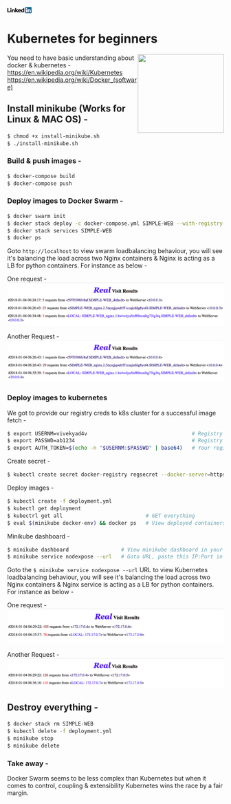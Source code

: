 [![LinkedIn](https://github.com/vivekyad4v/public-images/raw/master/generic/LinkedIn-vivekyad4v.png)](https://www.linkedin.com/in/vivekyad4v/)

# Kubernetes for beginners

<a href="https://github.com/vivekyad4v?tab=followers"><img align="right" width="200" height="183" src="https://s3.amazonaws.com/github/ribbons/forkme_left_green_007200.png" /></a>

You need to have basic understanding about docker & kubernetes -
https://en.wikipedia.org/wiki/Kubernetes  
https://en.wikipedia.org/wiki/Docker_(software)

## Install minikube (Works for Linux & MAC OS) - 

```sh
$ chmod +x install-minikube.sh
$ ./install-minikube.sh
```

### Build & push images -

```sh
$ docker-compose build
$ docker-compose push
```

### Deploy images to Docker Swarm - 

```sh
$ docker swarm init
$ docker stack deploy -c docker-compose.yml SIMPLE-WEB --with-registry-auth
$ docker stack services SIMPLE-WEB
$ docker ps 
```

Goto `http://localhost` to view swarm loadbalancing behaviour, you will see it's balancing the load across two Nginx containers & Nginx is acting as a LB for python containers. For instance as below -

One request -
![vivekyad4v-docker-swarm-lb-1](https://github.com/vivekyad4v/public-images/raw/master/kubernetes/docker-swarm-lb-1.png)

Another Request - 
![vivekyad4v-docker-swarm-lb-2](https://github.com/vivekyad4v/public-images/raw/master/kubernetes/docker-swarm-lb-2.png)

### Deploy images to kubernetes 

We got to provide our registry creds to k8s cluster for a successful image fetch - 

```sh
$ export USERNM=vivekyad4v                                  # Registry username
$ export PASSWD=ab1234                                      # Registry passowrd
$ export AUTH_TOKEN=$(echo -n "$USERNM:$PASSWD" | base64)   # Your registry auth token
```

Create secret -

```sh
$ kubectl create secret docker-registry regsecret --docker-server=https://index.docker.io/v1/ --docker-username=$USERNM --docker-password=$PASSWD --docker-email=vivekyad4v@gmail.com
```

Deploy images - 

```sh
$ kubectl create -f deployment.yml
$ kubectl get deployment                     
$ kubectrl get all                           # GET everything
$ eval $(minikube docker-env) && docker ps   # View deployed containers
```

Minikube dashboard - 

```sh
$ minikube dashboard                 # View minikube dashboard in your browser
$ minikube service nodexpose --url   # Goto URL, paste this IP:Port in your browser 
```

Goto the `$ minikube service nodexpose --url` URL to view Kubernetes loadbalancing behaviour, you will see it's balancing the load across two Nginx containers & Nginx service is acting as a LB for python containers. For instance as below -

One request -
![vivekyad4v-kubernetes-lb-1](https://github.com/vivekyad4v/public-images/raw/master/kubernetes/kubernetes-lb-1.png)

Another Request - 
![vivekyad4v-kubernetes-lb-1](https://github.com/vivekyad4v/public-images/raw/master/kubernetes/kubernetes-lb-2.png)

## Destroy everything -

```sh
$ docker stack rm SIMPLE-WEB
$ kubectl delete -f deployment.yml
$ minikube stop
$ minikube delete
```

### Take away -

Docker Swarm seems to be less complex than Kubernetes but when it comes to control, coupling & extensibility Kubernetes wins the race by a fair margin.


